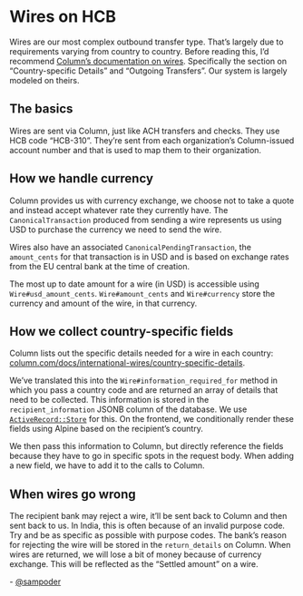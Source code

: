 # Wires on HCB
Wires are our most complex outbound transfer type. That’s largely due to requirements varying from country to country. Before reading this, I’d recommend [Column’s documentation on wires](https://column.com/docs/international-wires/). Specifically the section on “Country-specific Details” and “Outgoing Transfers”. Our system is largely modeled on theirs.

## The basics

Wires are sent via Column, just like ACH transfers and checks. They use HCB code “HCB-310”. They’re sent from each organization’s Column-issued account number and that is used to map them to their organization.

## How we handle currency

Column provides us with currency exchange, we choose not to take a quote and instead accept whatever rate they currently have. The 	`CanonicalTransaction` produced from sending a wire represents us using USD to purchase the currency we need to send the wire.

Wires also have an associated `CanonicalPendingTransaction`, the `amount_cents` for that transaction is in USD and is based on exchange rates from the EU central bank at the time of creation.

The most up to date amount for a wire (in USD) is accessible using `Wire#usd_amount_cents`. `Wire#amount_cents` and `Wire#currency` store the currency and amount of the wire, in that currency.

## How we collect country-specific fields

Column lists out the specific details needed for a wire in each country: [column.com/docs/international-wires/country-specific-details](https://column.com/docs/international-wires/country-specific-details).

We’ve translated this into the `Wire#information_required_for` method in which you pass a country code and are returned an array of details that need to be collected. This information is stored in the `recipient_information` JSONB column of the database. We use [`ActiveRecord::Store`](https://api.rubyonrails.org/classes/ActiveRecord/Store.html) for this. On the frontend, we conditionally render these fields using Alpine based on the recipient’s country. 

We then pass this information to Column, but directly reference the fields because they have to go in specific spots in the request body. When adding a new field, we have to add it to the calls to Column.

## When wires go wrong

The recipient bank may reject a wire, it’ll be sent back to Column and then sent back to us. In India, this is often because of an invalid purpose code. Try and be as specific as possible with purpose codes. The bank’s reason for rejecting the wire will be stored in the `return_details` on Column. When wires are returned, we will lose a bit of money because of currency exchange. This will be reflected as the “Settled amount” on a wire.

\- [@sampoder](https://github.com/sampoder)
